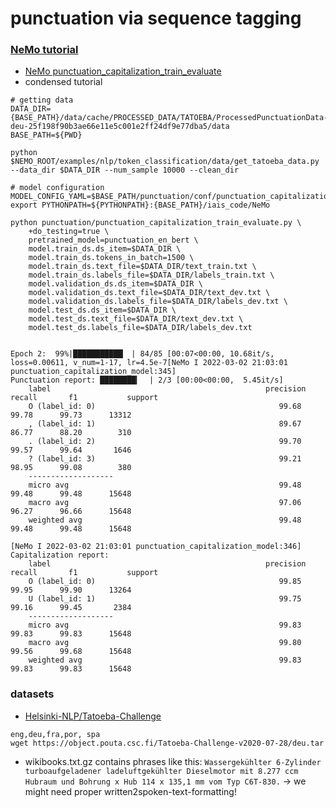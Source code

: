 # punctuation via sequence tagging
### [NeMo tutorial](https://github.com/NVIDIA/NeMo/blob/main/tutorials/nlp/Punctuation_and_Capitalization.ipynb)
* [NeMo punctuation_capitalization_train_evaluate](https://github.com/NVIDIA/NeMo/blob/main/examples/nlp/token_classification/punctuation_capitalization_train_evaluate.py)
* condensed tutorial
```shell
# getting data
DATA_DIR={BASE_PATH}/data/cache/PROCESSED_DATA/TATOEBA/ProcessedPunctuationData-deu-25f198f90b3ae66e11e5c001e2ff24df9e77dba5/data
BASE_PATH=${PWD}

python $NEMO_ROOT/examples/nlp/token_classification/data/get_tatoeba_data.py --data_dir $DATA_DIR --num_sample 10000 --clean_dir
    
# model configuration
MODEL_CONFIG_YAML=$BASE_PATH/punctuation/conf/punctuation_capitalization_config.yaml
export PYTHONPATH=${PYTHONPATH}:{BASE_PATH}/iais_code/NeMo

python punctuation/punctuation_capitalization_train_evaluate.py \
    +do_testing=true \
    pretrained_model=punctuation_en_bert \
    model.train_ds.ds_item=$DATA_DIR \
    model.train_ds.tokens_in_batch=1500 \
    model.train_ds.text_file=$DATA_DIR/text_train.txt \
    model.train_ds.labels_file=$DATA_DIR/labels_train.txt \
    model.validation_ds.ds_item=$DATA_DIR \
    model.validation_ds.text_file=$DATA_DIR/text_dev.txt \
    model.validation_ds.labels_file=$DATA_DIR/labels_dev.txt \
    model.test_ds.ds_item=$DATA_DIR \
    model.test_ds.text_file=$DATA_DIR/text_dev.txt \
    model.test_ds.labels_file=$DATA_DIR/labels_dev.txt


Epoch 2:  99%|███████████▏ | 84/85 [00:07<00:00, 10.68it/s, loss=0.00611, v_num=1-17, lr=4.5e-7[NeMo I 2022-03-02 21:03:01 punctuation_capitalization_model:345] 
Punctuation report: ████████▎  | 2/3 [00:00<00:00,  5.45it/s]
    label                                                precision    recall       f1           support   
    O (label_id: 0)                                         99.68      99.78      99.73      13312
    , (label_id: 1)                                         89.67      86.77      88.20        310
    . (label_id: 2)                                         99.70      99.57      99.64       1646
    ? (label_id: 3)                                         99.21      98.95      99.08        380
    -------------------
    micro avg                                               99.48      99.48      99.48      15648
    macro avg                                               97.06      96.27      96.66      15648
    weighted avg                                            99.48      99.48      99.48      15648
    
[NeMo I 2022-03-02 21:03:01 punctuation_capitalization_model:346] Capitalization report: 
    label                                                precision    recall       f1           support   
    O (label_id: 0)                                         99.85      99.95      99.90      13264
    U (label_id: 1)                                         99.75      99.16      99.45       2384
    -------------------
    micro avg                                               99.83      99.83      99.83      15648
    macro avg                                               99.80      99.56      99.68      15648
    weighted avg                                            99.83      99.83      99.83      15648

```
### datasets
* [Helsinki-NLP/Tatoeba-Challenge](https://github.com/Helsinki-NLP/Tatoeba-Challenge/blob/master/data/MonolingualData.md)
```shell
eng,deu,fra,por, spa
wget https://object.pouta.csc.fi/Tatoeba-Challenge-v2020-07-28/deu.tar

```
* wikibooks.txt.gz contains phrases like this: `Wassergekühlter 6-Zylinder turboaufgeladener ladeluftgekühlter Dieselmotor mit 8.277 ccm Hubraum und Bohrung x Hub 114 x 135,1 mm vom Typ C6T-830.`
    -> we might need proper written2spoken-text-formatting!